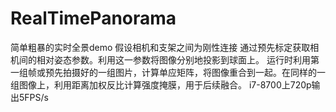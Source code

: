 # RealTimePanorama
简单粗暴的实时全景demo
假设相机和支架之间为刚性连接
通过预先标定获取相机间的相对姿态参数。利用这一参数将图像分别地投影到球面上。
运行时利用第一组帧或预先拍摄好的一组图片，计算单应矩阵，将图像重合到一起。在同样的一组图像上，利用距离加权反比计算强度掩膜，用于后续融合。
i7-8700上720p输出5FPS/s
